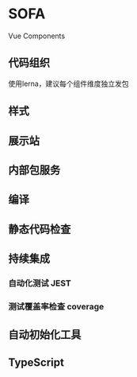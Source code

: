 # SOFA

Vue Components

## 代码组织

使用lerna，建议每个组件维度独立发包

## 样式

## 展示站

## 内部包服务

## 编译

## 静态代码检查

## 持续集成

### 自动化测试 JEST

### 测试覆盖率检查 coverage

## 自动初始化工具

## TypeScript